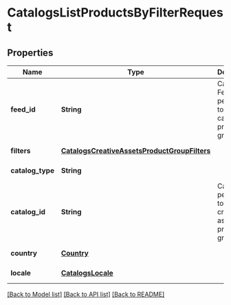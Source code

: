 # CatalogsListProductsByFilterRequest
## Properties

| Name | Type | Description | Notes |
|------------ | ------------- | ------------- | -------------|
| **feed\_id** | **String** | Catalog Feed id pertaining to the catalog product group filter. | [default to null] |
| **filters** | [**CatalogsCreativeAssetsProductGroupFilters**](CatalogsCreativeAssetsProductGroupFilters.md) |  | [default to null] |
| **catalog\_type** | **String** |  | [default to null] |
| **catalog\_id** | **String** | Catalog id pertaining to the creative assets product group. | [default to null] |
| **country** | [**Country**](Country.md) |  | [default to null] |
| **locale** | [**CatalogsLocale**](CatalogsLocale.md) |  | [default to null] |

[[Back to Model list]](../README.md#documentation-for-models) [[Back to API list]](../README.md#documentation-for-api-endpoints) [[Back to README]](../README.md)

